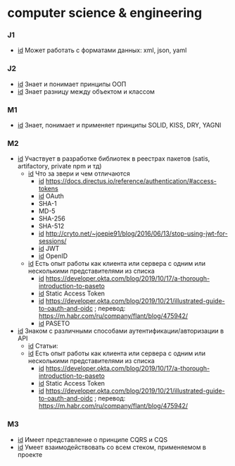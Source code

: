 # computer science & engineering

### J1

- [id](#dca50331-5695-4d1a-8388-265eb9e85909) Может работать с форматами данных: xml, json, yaml

### J2

- [id](#cb82b223-6de3-4b78-b383-9722f1921eb1) Знает и понимает принципы ООП
- [id](#a6530931-fb91-4d03-88ca-1a3891e8b460) Знает разницу между объектом и классом

### M1

- [id](#6c9ebe59-d845-4390-840f-9c470f9c6a73) Знает, понимает и применяет принципы SOLID, KISS, DRY, YAGNI

### M2

- [id](#90df1127-35ca-4b1d-ab5d-9e6d85f9d4fe) Участвует в разработке библиотек в реестрах пакетов (satis, artifactory, private npm и тд)
    - [id](#92d1877c-6e47-4f08-b87c-0344c72d5df8) Что за звери и чем отличаются
        - [id](#9c19c9e4-d7c1-480f-9126-640353144d9d) https://docs.directus.io/reference/authentication/#access-tokens
        - [id](#8b6956d0-dbae-436d-8ab5-7f72144a263f) OAuth
        - SHA-1
        - MD-5
        - SHA-256
        - SHA-512
        - [id](#459d74e4-bf21-4c11-926c-69cea531b106) http://cryto.net/~joepie91/blog/2016/06/13/stop-using-jwt-for-sessions/
        - [id](#76bdb62e-7cca-4ad6-82b7-cf28ae16830c) JWT
        - [id](#6b4f48ea-867c-42ad-98d3-b7c58871affb) OpenID
    - [id](#ca871ca4-2082-4003-aeae-a99641c2834b) Есть опыт работы как клиента или сервера с одним или несколькими представителями из списка
        - [id](#bc3f6138-6886-4160-83b2-ca98d4909209) https://developer.okta.com/blog/2019/10/17/a-thorough-introduction-to-paseto
        - [id](#bd3a78d8-d304-4da3-a6a9-fa655d26fa93) Static Access Token
        - [id](#99252cd7-f707-4c6c-801d-439faa031604) https://developer.okta.com/blog/2019/10/21/illustrated-guide-to-oauth-and-oidc ; перевод: https://m.habr.com/ru/company/flant/blog/475942/
        - [id](#9d031e23-5a22-4828-85d6-e2d5b9627bed) PASETO
- [id](#b5f11991-1581-4450-a5e8-70e564cdd0dd) Знаком с различными способами аутентификации/авторизации в API
    - [id](#f46b87f1-aae0-4007-b79e-4bcc6413a59c) Статьи:
    - [id](#0fa79f85-526f-418e-bf50-a0605868537c) Есть опыт работы как клиента или сервера с одним или несколькими представителями из списка
        - [id](#be1050e2-4b28-4fad-82f0-dafa93b41868) https://developer.okta.com/blog/2019/10/17/a-thorough-introduction-to-paseto
        - [id](#8a8c94f5-88ba-4e68-bae5-de0847bdf5ea) Static Access Token
        - [id](#cb38250f-0672-4585-9ed5-426093e27a4e) https://developer.okta.com/blog/2019/10/21/illustrated-guide-to-oauth-and-oidc ; перевод: https://m.habr.com/ru/company/flant/blog/475942/

### M3

- [id](#ebf62191-23da-4477-b681-8aa7a0d631b7) Имеет представление о принципе CQRS и CQS
- [id](#d57f2d48-bc3a-4d5d-8883-e66f1f402a5a) Умеет взаимодействовать со всем стеком, применяемом в проекте

